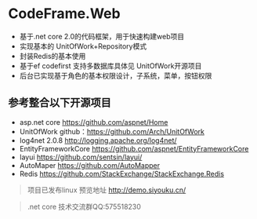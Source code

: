 # CodeFrame.Web
- 基于.net core 2.0的代码框架，用于快速构建web项目
- 实现基本的 UnitOfWork+Repository模式
- 封装Redis的基本使用
- 基于ef codefirst 支持多数据库具体见 UnitOfWork开源项目
- 后台已实现基于角色的基本权限设计，子系统，菜单，按钮权限


## 参考整合以下开源项目
- asp.net core  https://github.com/aspnet/Home
- UnitOfWork  github：https://github.com/Arch/UnitOfWork
- log4net 2.0.8  http://logging.apache.org/log4net/
- EntityFrameworkCore https://github.com/aspnet/EntityFrameworkCore
- layui https://github.com/sentsin/layui/
- AutoMaper https://github.com/AutoMapper
- Redis https://github.com/StackExchange/StackExchange.Redis

> 项目已发布linux 预览地址  http://demo.siyouku.cn/

>.net core 技术交流群QQ:575518230
